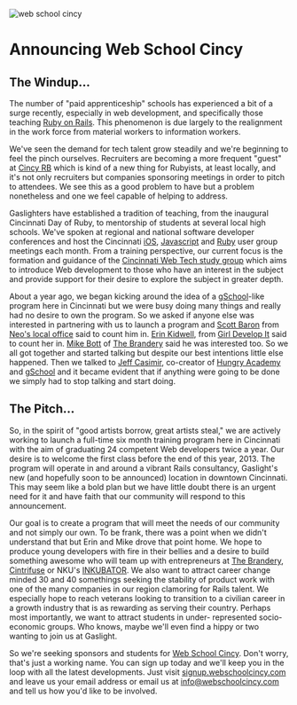 ![web school cincy](http://gaslight.github.io/posts/assets/images/2013-06-17-web-school-cincy-01.png)

# Announcing Web School Cincy

##  The Windup...

The number of "paid apprenticeship" schools has experienced a bit of a
surge recently, especially in web development, and specifically those
teaching [Ruby on Rails](http://rubyonrails.org/). This phenomenon is
due largely to the realignment in the work force from material workers
to information workers.

We've seen the demand for tech talent grow steadily and we're
beginning to feel the pinch ourselves. Recruiters are becoming a more
frequent "guest" at [Cincy RB](http://cincyrb.com/) which is kind of a
new thing for Rubyists, at least locally, and it's not only recruiters
but companies sponsoring meetings in order to pitch to attendees. We
see this as a good problem to have but a problem nonetheless and one
we feel capable of helping to address.

Gaslighters have established a tradition of teaching, from the
inaugural Cincinnati Day of Ruby, to mentorship of students at several
local high schools. We've spoken at regional and national software
developer conferences and host the Cincinnati
[iOS](http://www.meetup.com/CincyCocoaDev/),
[Javascript](http://blog.cincijs.com/) and [Ruby](http://cincyrb.com/)
user group meetings each month. From a training perspective, our
current focus is the formation and guidance of the [Cincinnati Web
Tech study
group](https://plus.google.com/u/0/communities/101954958111273359715)
which aims to introduce Web development to those who have an interest
in the subject and provide support for their desire to explore the
subject in greater depth.

About a year ago, we began kicking around the idea of a
[gSchool](http://www.gschool.it/)-like program here in Cincinnati but
we were busy doing many things and really had no desire to own the
program. So we asked if anyone else was interested in partnering with
us to launch a program and [Scott Baron](https://twitter.com/rubyist) from [Neo's local
office](http://www.neo.com/offices/cincinnati) said to count him in.
[Erin Kidwell](https://twitter.com/erinmkidwell), from [Girl Develop
It](http://www.girldevelopit.com/chapters/cincinnati) said to count
her in. [Mike Bott](https://twitter.com/mcbott) of [The Brandery](http://www.brandery.org/) said he
was interested too. So we all got together and started talking but
despite our best intentions little else happened. Then we talked to
[Jeff Casimir](https://twitter.com/j3), co-creator of [Hungry
Academy](http://hungryacademy.com/) and
[gSchool](http://www.gschool.it/) and it became evident that if
anything were going to be done we simply had to stop talking and start
doing.

## The Pitch...

So, in the spirit of "good artists borrow, great artists steal," we are
actively working to launch a full-time six month training program here in
Cincinnati with the aim of graduating 24 competent Web developers twice a
year. Our desire is to welcome the first class before the end of this year,
2013. The program will operate in and around a vibrant Rails consultancy,
Gaslight's new (and hopefully soon to be announced) location in downtown
Cincinnati. This may seem like a bold plan but we have little doubt there is
an urgent need for it and have faith that our community will respond to this
announcement.

Our goal is to create a program that will meet the needs of our community and
not simply our own. To be frank, there was a point when we didn't understand
that but Erin and Mike drove that point home. We hope to produce young
developers with fire in their bellies and a desire to build something awesome
who will team up with entrepreneurs at [The
Brandery](http://www.brandery.org/), [Cintrifuse](http://www.cintrifuse.com/)
or NKU's [INKUBATOR](http://cob.nku.edu/inkubator.html). We also want to
attract career change minded 30 and 40 somethings seeking the stability of
product work with one of the many companies in our region clamoring for Rails
talent. We especially hope to reach veterans looking to transition to a
civilian career in a growth industry that is as rewarding as serving their
country. Perhaps most importantly, we want to attract students in under-
represented socio-economic groups. Who knows, maybe we'll even find a hippy or
two wanting to join us at Gaslight.

So we're seeking sponsors and students for [Web School
Cincy](http://signup.webschoolcincy.com/). Don't worry, that's just a working
name. You can sign up today and we'll keep you in the loop with all the latest
developments. Just visit
[signup.webschoolcincy.com](http://signup.webschoolcincy.com/) and leave us
your email address or email us at
[info@webschoolcincy.com](mailto:info@webschoolcincy.com) and tell us how
you'd like to be involved.
